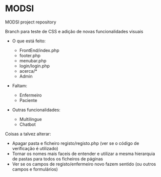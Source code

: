 # MODSI
MODSI project repository

Branch para teste de CSS e adição de novas funcionalidades visuais

- O que está feito:
    - FrontEnd/index.php
    - footer.php
    - menubar.php
    - login/login.php
    - acerca/*
    - Admin 

- Faltam:
    - Enfermeiro
    - Paciente

- Outras funcionalidades:
    - Multilingue
    - Chatbot

Coisas a talvez alterar:
- Apagar pasta e ficheiro registo/registo.php (ver se o código de verificação é utilizado)
- Tornar os nomes mais faceis de entender e utilizar a mesma hierarquia de pastas para todos os ficheiros de páginas
- Ver se os campos de registo/enfermeiro novo fazem sentido (ou outros campos e formulários)
